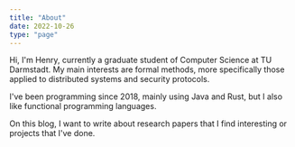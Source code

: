 ```yaml
---
title: "About"
date: 2022-10-26
type: "page"
---
```


Hi, I'm Henry, currently a graduate student of Computer Science at TU Darmstadt.
My main interests are formal methods, more specifically those applied to distributed systems and security protocols.

I've been programming since 2018, mainly using Java and Rust, but I also like functional programming languages. 

On this blog, I want to write about research papers that I find interesting or projects that I've done.
